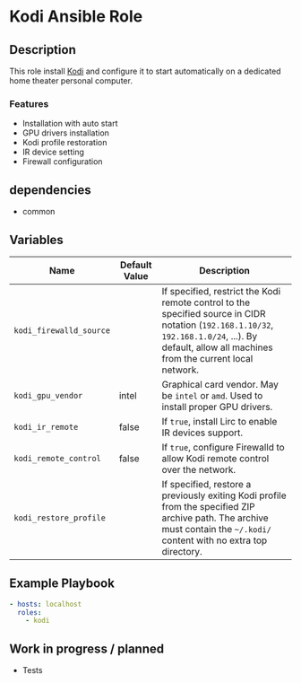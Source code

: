 # Kodi Ansible Role

## Description

This role install [Kodi](https://kodi.tv) and configure it to start automatically on a dedicated
home theater personal computer.

### Features

* Installation with auto start
* GPU drivers installation
* Kodi profile restoration
* IR device setting
* Firewall configuration

## dependencies

* common

## Variables

| Name           | Default Value | Description                        |
| -------------- | ------------- | -----------------------------------|
| `kodi_firewalld_source`| | If specified, restrict the Kodi remote control to the specified source in CIDR notation (`192.168.1.10/32`, `192.168.1.0/24`, ...). By default, allow all machines from the current local network.
| `kodi_gpu_vendor`| intel | Graphical card vendor. May be `intel` or `amd`. Used to install proper GPU drivers.
| `kodi_ir_remote`| false | If `true`, install Lirc to enable IR devices support.
| `kodi_remote_control`| false | If `true`, configure Firewalld to allow Kodi remote control over the network.
| `kodi_restore_profile`| | If specified, restore a previously exiting Kodi profile from the specified ZIP archive path. The archive must contain the `~/.kodi/` content with no extra top directory.

## Example Playbook

```yaml
- hosts: localhost
  roles:
    - kodi
```

## Work in progress / planned

* Tests
